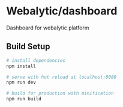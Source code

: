 # Webalytic/dashboard

Dashboard for webalytic platform

## Build Setup

``` bash
# install dependencies
npm install

# serve with hot reload at localhost:8080
npm run dev

# build for production with minification
npm run build
```